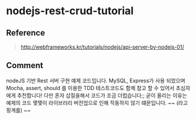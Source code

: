 # nodejs-rest-crud-tutorial

## Reference 
> http://webframeworks.kr/tutorials/nodejs/api-server-by-nodejs-01/
## Comment
 nodeJS 기반 Rest 서버 구현 예제 코드입니다.
 MySQL, Express가 사용 되었으며  Mocha, assert, should 를 이용한 TDD 테스트코드도 함께 참고 할 수 있어서 초심자에게 추천합니다!
 다만 혼자 삽질을해서 코드가 조금 더럽습니다;; 
 굳이 올리는 이유는 예제의 코드 몇몇이 라이브러리 버전업으로 인해 작동하지 않기 떄문입니다. ~~ (라고 핑계를) ~~
